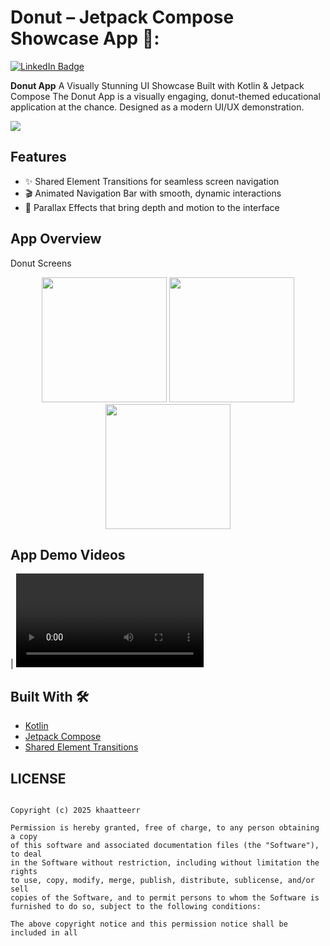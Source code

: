 #  Donut – Jetpack Compose Showcase App 🍩: 

<a href="https://www.linkedin.com/in/khateer/">
    <img src="https://img.shields.io/badge/LinkedIn-blue?style=for-the-badge&logo=linkedin&logoColor=white" alt="LinkedIn Badge"/>
  </a>
  
 **Donut App** A Visually Stunning UI Showcase Built with Kotlin & Jetpack Compose The Donut App is a visually engaging, donut-themed educational application at the chance. Designed as a modern UI/UX demonstration.

 ![](https://i.ibb.co/yxt9NdW/donut-cover.png)
 
 ## Features
- ✨ Shared Element Transitions for seamless screen navigation
- 🎬 Animated Navigation Bar with smooth, dynamic interactions
- 🌌 Parallax Effects that bring depth and motion to the interface

 ## App Overview

Donut Screens
<div align="center">
  <img src="https://i.ibb.co/35hrS5sT/donut-1.jpg"  width="200" />
  <img src="https://i.ibb.co/4gVDF3Zw/donut-2.jpg"  width="200" /> 
  <img src="https://i.ibb.co/Pv0kPnG1/donut-3.jpg"  width="200" />

</div>

## App Demo Videos
| <video src="https://raw.githubusercontent.com/khaatteerr/Donut-Assets/refs/heads/main/demo%20donuts.mp4" type="video/mp4"/> |
## Built With 🛠

*  [Kotlin](https://kotlinlang.org/) 
*  [Jetpack Compose](https://developer.android.com/jetpack/compose)
*  [Shared Element Transitions](https://developer.android.com/develop/ui/compose/animation/shared-elements)



## LICENSE
```MIT License

Copyright (c) 2025 khaatteerr

Permission is hereby granted, free of charge, to any person obtaining a copy
of this software and associated documentation files (the "Software"), to deal
in the Software without restriction, including without limitation the rights
to use, copy, modify, merge, publish, distribute, sublicense, and/or sell
copies of the Software, and to permit persons to whom the Software is
furnished to do so, subject to the following conditions:

The above copyright notice and this permission notice shall be included in all
